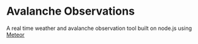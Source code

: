 # Avalanche Observations

A real time weather and avalanche observation tool built on node.js using [Meteor][1]

 [1]: http://meteor.com/